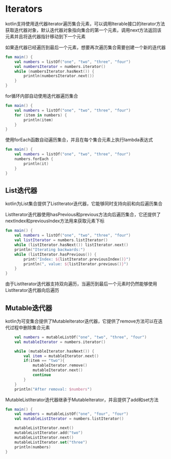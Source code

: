 # Iterators

kotlin支持使用迭代器iterator遍历集合元素，可以调用Iterable接口的iterator方法获取迭代器对象，默认迭代器对象指向集合的第一个元素，调用next方法返回该元素并且将迭代器指针移动到下一个元素

如果迭代器已经遍历到最后一个元素，想要再次遍历集合需要创建一个新的迭代器

```kotlin
fun main() {
    val numbers = listOf("one", "two", "three", "four")
    val numbersIterator = numbers.iterator()
    while (numbersIterator.hasNext()) {
        println(numbersIterator.next())
    }
}
```

for循环内部自动使用迭代器遍历集合

```kotlin
fun main() {
    val numbers = listOf("one", "two", "three", "four")
    for (item in numbers) {
        println(item)
    }
}
```

使用forEach函数自动遍历集合，并且在每个集合元素上执行lambda表达式

```kotlin
fun main() {
    val numbers = listOf("one", "two", "three", "four")
    numbers.forEach {
        println(it)
    }
}
```

## List迭代器
kotlin为List集合提供了ListIterator迭代器，它能够同时支持向前和向后遍历集合

ListIterator迭代器使用hasPrevious和previous方法向后遍历集合，它还提供了nextIndex和previousIndex方法用来获取元素下标

```kotlin
fun main() {
    val numbers = listOf("one", "two", "three", "four")
    val listIterator = numbers.listIterator()
    while (listIterator.hasNext()) listIterator.next()
    println("Iterating backwards:")
    while (listIterator.hasPrevious()) {
        print("Index: ${listIterator.previousIndex()}")
        println(", value: ${listIterator.previous()}")
    }
}
```

由于ListIterator迭代器支持双向遍历，当遍历到最后一个元素时仍然能够使用ListIterator迭代器向后遍历

## Mutable迭代器
kotlin为可变集合提供了MutableIterator迭代器，它提供了remove方法可以在迭代过程中删除集合元素

```kotlin
    val numbers = mutableListOf("one", "two", "three", "four")
    val mutableIterator = numbers.iterator()

    while (mutableIterator.hasNext()) {
        val item = mutableIterator.next()
        if(item == "two"){
            mutableIterator.remove()
            mutableIterator.next()
            continue
        }
    }
    println("After removal: $numbers")
```

MutableListIterator迭代器继承于MutableIterator，并且提供了add和set方法

```kotlin
fun main() {
    val numbers = mutableListOf("one", "four", "four") 
    val mutableListIterator = numbers.listIterator()

    mutableListIterator.next()
    mutableListIterator.add("two")
    mutableListIterator.next()
    mutableListIterator.set("three")   
    println(numbers)
}
```

